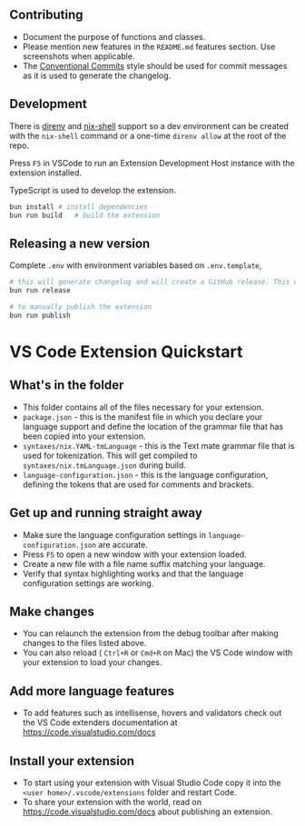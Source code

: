 ## Contributing

- Document the purpose of functions and classes.
- Please mention new features in the `README.md` features section. Use screenshots when applicable.
- The [Conventional Commits](https://www.conventionalcommits.org/en/v1.0.0/) style should be used for commit messages as it is used to generate the changelog.

## Development

There is [direnv](https://direnv.net/) and [nix-shell](https://nixos.wiki/wiki/Development_environment_with_nix-shell) support so a dev environment can be created with the `nix-shell` command or a one-time `direnv allow` at the root of the repo.

Press `F5` in VSCode to run an Extension Development Host instance with the extension installed.

TypeScript is used to develop the extension.

```sh
bun install # install dependencies
bun run build   # build the extension
```

## Releasing a new version

Complete `.env` with environment variables based on `.env.template`,

```sh
# this will generate changelog and will create a GitHub release. This will also trigger jobs to publish the extension.
bun run release

# to manually publish the extension
bun run publish
```

# VS Code Extension Quickstart

## What's in the folder

* This folder contains all of the files necessary for your extension.
* `package.json` - this is the manifest file in which you declare your language support and define the location of the grammar file that has been copied into your extension.
* `syntaxes/nix.YAML-tmLanguage` - this is the Text mate grammar file that is used for tokenization. This will get compiled to `syntaxes/nix.tmLanguage.json` during build.
* `language-configuration.json` - this is the language configuration, defining the tokens that are used for comments and brackets.

## Get up and running straight away

* Make sure the language configuration settings in `language-configuration.json` are accurate.
* Press `F5` to open a new window with your extension loaded.
* Create a new file with a file name suffix matching your language.
* Verify that syntax highlighting works and that the language configuration settings are working.

## Make changes

* You can relaunch the extension from the debug toolbar after making changes to the files listed above.
* You can also reload ( `Ctrl+R` or `Cmd+R` on Mac) the VS Code window with your extension to load your changes.

## Add more language features

* To add features such as intellisense, hovers and validators check out the VS Code extenders documentation at https://code.visualstudio.com/docs

## Install your extension

* To start using your extension with Visual Studio Code copy it into the `<user home>/.vscode/extensions` folder and restart Code.
* To share your extension with the world, read on https://code.visualstudio.com/docs about publishing an extension.
